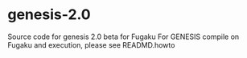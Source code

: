 # genesis-2.0
Source code for genesis 2.0 beta for Fugaku
For GENESIS compile on Fugaku and execution, please see READMD.howto
